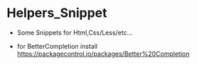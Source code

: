 Helpers_Snippet
===============

- Some Snippets for Html,Css/Less/etc...

- for BetterCompletion install https://packagecontrol.io/packages/Better%20Completion

